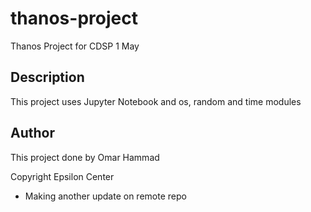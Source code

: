 # thanos-project
Thanos Project for CDSP 1 May

## Description
This project uses Jupyter Notebook and os, random and time modules

## Author
This project done by Omar Hammad

Copyright Epsilon Center

- Making another update on remote repo
